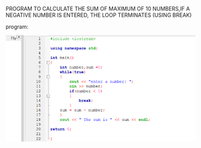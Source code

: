 PROGRAM TO CALCULATE THE SUM OF MAXIMUM OF 10 NUMBERS,IF A NEGATIVE NUMBER IS ENTERED, THE LOOP TERMINATES (USING BREAK)

program:

![output](break.png)
